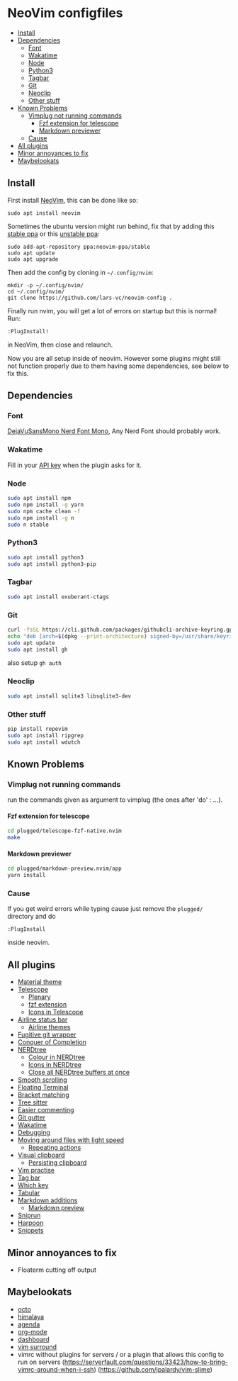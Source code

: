 # NeoVim configfiles

* [Install](#install)
* [Dependencies](#dependencies)
  * [Font](#font)
  * [Wakatime](#wakatime)
  * [Node](#node)
  * [Python3](#python3)
  * [Tagbar](#tagbar)
  * [Git](#git)
  * [Neoclip](#neoclip)
  * [Other stuff](#other-stuff)
* [Known Problems](#known-problems)
  * [Vimplug not running commands](#vimplug-not-running-commands)
    * [Fzf extension for telescope](#fzf-extension-for-telescope)
    * [Markdown previewer](#markdown-previewer)
  * [Cause](#cause)
* [All plugins](#all-plugins)
* [Minor annoyances to fix](#minor-annoyances-to-fix)
* [Maybelookats](#maybelookats)

## Install
First install [NeoVim](https://github.com/neovim/neovim), this can be done like so:
```
sudo apt install neovim
```

Sometimes the ubuntu version might run behind, fix that by adding this [stable ppa](https://code.launchpad.net/~neovim-ppa/+archive/ubuntu/stable) or this [unstable ppa](https://code.launchpad.net/~neovim-ppa/+archive/ubuntu/unstable):
```
sudo add-apt-repository ppa:neovim-ppa/stable
sudo apt update
sudo apt upgrade
```

Then add the config by cloning in `~/.config/nvim`:
```
mkdir -p ~/.config/nvim/
cd ~/.config/nvim/
git clone https://github.com/lars-vc/neovim-config .
```
Finally run nvim, you will get a lot of errors on startup but this is normal! Run:
```
:PlugInstall!
```
in NeoVim, then close and relaunch.

Now you are all setup inside of neovim. However some plugins might still not function properly due to them having some dependencies, see below to fix this.

## Dependencies

### Font
[DejaVuSansMono Nerd Font Mono](https://github.com/ryanoasis/nerd-fonts/tree/master/patched-fonts/DejaVuSansMono/Regular/complete),
Any Nerd Font should probably work.

### Wakatime
Fill in your [API key](https://wakatime.com/settings/api-key) when the plugin asks for it.

### Node
```sh
sudo apt install npm
sudo npm install -g yarn
sudo npm cache clean -f
sudo npm install -g n
sudo n stable
```

### Python3
```sh
sudo apt install python3
sudo apt install python3-pip
```

### Tagbar
```sh
sudo apt install exuberant-ctags
```

### Git
```sh
curl -fsSL https://cli.github.com/packages/githubcli-archive-keyring.gpg | sudo dd of=/usr/share/keyrings/githubcli-archive-keyring.gpg
echo "deb [arch=$(dpkg --print-architecture) signed-by=/usr/share/keyrings/githubcli-archive-keyring.gpg] https://cli.github.com/packages stable main" | sudo tee /etc/apt/sources.list.d/github-cli.list > /dev/null
sudo apt update
sudo apt install gh
```
also setup `gh auth`

### Neoclip
```sh
sudo apt install sqlite3 libsqlite3-dev
```

### Other stuff
```sh
pip install ropevim
sudo apt install ripgrep
sudo apt install wdutch
```

## Known Problems

### Vimplug not running commands
run the commands given as argument to vimplug (the ones after 'do' : ...).

#### Fzf extension for telescope
```sh
cd plugged/telescope-fzf-native.nvim
make
```

#### Markdown previewer
```sh
cd plugged/markdown-preview.nvim/app
yarn install
```

### Cause
If you get weird errors while typing cause just remove the `plugged/` directory and do
```viml
:PlugInstall
```
inside neovim.

## All plugins

* [Material theme](https://github.com/marko-cerovac/material.nvim/)
* [Telescope](https://github.com/nvim-telescope/telescope.nvim/)
    * [Plenary](https://github.com/nvim-lua/plenary.nvim/)
    * [fzf extension](https://github.com/nvim-telescope/telescope-fzf-native.nvim')
    * [Icons in Telescope](https://github.com/kyazdani42/nvim-web-devicons/)
* [Airline status bar](https://github.com/vim-airline/vim-airline/)
    * [Airline themes](https://github.com/vim-airline/vim-airline-themes/)
* [Fugitive git wrapper](https://github.com/tpope/vim-fugitive/)
* [Conquer of Completion](https://github.com/neoclide/coc.nvim)
* [NERDtree](https://github.com/preservim/nerdtree/)
    * [Colour in NERDtree](https://github.com/tiagofumo/vim-nerdtree-syntax-highlight/)
    * [Icons in NERDtree](https://github.com/ryanoasis/vim-devicons/)
    * [Close all NERDtree buffers at once](https://github/jistr/vim-nerdtree-tabs/)
* [Smooth scrolling](https://github.com/psliwka/vim-smoothie/)
* [Floating Terminal](https://github.com/voldikss/vim-floaterm/)
* [Bracket matching](https://github.com/jiangmiao/auto-pairs/)
* [Tree sitter](https://github.com/nvim-treesitter/nvim-treesitter)
* [Easier commenting](https://github.com/tpope/vim-commentary/)
* [Git gutter](https://github.com/airblade/vim-gitgutter/)
* [Wakatime](https://github.com/wakatime/vim-wakatime/)
* [Debugging](https://github.com/puremourning/vimspector/)
* [Moving around files with light speed](https://github.com/ggandor/lightspeed.nvim/)
    * [Repeating actions](https://github.com/tpope/vim-repeat/)
* [Visual clipboard](https://github/AckslD/nvim-neoclip.lua/)
    * [Persisting clipboard](https://github/tami5/sqlite.lua/)
* [Vim practise](https://github/ThePrimeagen/vim-be-good/)
* [Tag bar](https://github/preservim/tagbar/)
* [Which key](https://github/folke/which-key.nvim/)
* [Tabular](https://github/godlygeek/tabular/)
* [Markdown additions](https://github/preservim/vim-markdown/)
    * [Markdown preview](https://github/iamcco/markdown-preview.nvim/)
* [Sniprun](https://github.com/michaelb/sniprun)
* [Harpoon](https://github.com/ThePrimeagen/harpoon)
* [Snippets](https://github.com/rafamadriz/friendly-snippets)

## Minor annoyances to fix
* Floaterm cutting off output

## Maybelookats
* [octo](https://github.com/pwntester/octo.nvim)
* [himalaya](https://github.com/soywod/himalaya)
* [agenda](https://github.com/dhruvasagar/vim-dotoo)
* [org-mode](https://github.com/vimoutliner/vimoutliner)
* [dashboard](https://github.com/glepnir/dashboard-nvim)
* [vim surround](https://github.com/tpope/vim-surround)
* vimrc without plugins for servers / or a plugin that allows this config to run on servers (https://serverfault.com/questions/33423/how-to-bring-vimrc-around-when-i-ssh) (https://github.com/jpalardy/vim-slime)

